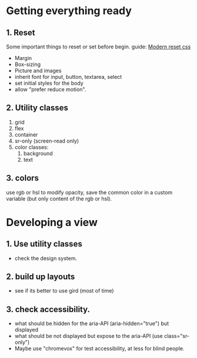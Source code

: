 # Getting everything ready
## 1. Reset
Some important things to reset or set before begin. guide: [Modern reset css](https://piccalil.li/blog/a-modern-css-reset/)

* Margin
* Box-sizing
* Picture and images
* inherit font for input, button, textarea, select
* set initial styles for the body
* allow "prefer reduce motion".

## 2. Utility classes

  1. grid
  2. flex
  3. container
  4. sr-only (screen-read only)
  5. color classes:
     1. background
     2. text

## 3. colors
use rgb or hsl to modify opacity, save the common color in a custom variable (but only content of the rgb or hsl). 

# Developing a view
## 1. Use utility classes
  * check the design system.
## 2. build up layouts
  * see if its better to use gird (most of time)
## 3. check accessibility.
  * what should be hidden for the aria-API (aria-hidden="true") but displayed
  * what should be not displayed but expose to the aria-API (use class="sr-only")
  * Maybe use "chromevox" for test accessibility, at less for blind people.
